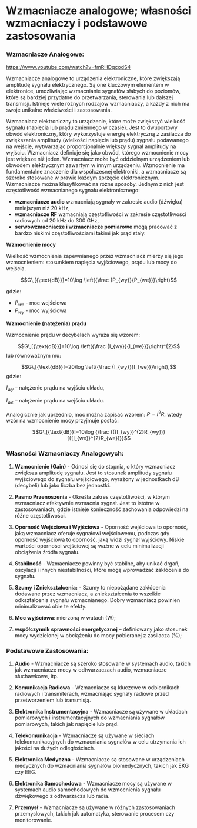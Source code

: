 # Wzmacniacze analogowe; własności wzmacniaczy i podstawowe zastosowania

### Wzmacniacze Analogowe:

https://www.youtube.com/watch?v=fmRHDqcodS4

Wzmacniacze analogowe to urządzenia elektroniczne, które zwiększają amplitudę sygnału elektrycznego. Są one kluczowym elementem w elektronice, umożliwiając wzmacnianie sygnałów słabych do poziomów, które są bardziej przydatne do przetwarzania, sterowania lub dalszej transmisji. Istnieje wiele różnych rodzajów wzmacniaczy, a każdy z nich ma swoje unikalne właściwości i zastosowania.

Wzmacniacz elektroniczny to urządzenie, które może zwiększyć wielkość sygnału (napięcia lub prądu zmiennego w czasie). Jest to dwuportowy obwód elektroniczny, który wykorzystuje energię elektryczną z zasilacza do zwiększania amplitudy (wielkości napięcia lub prądu) sygnału podawanego na wejście, wytwarzając proporcjonalnie większy sygnał amplitudy na wyjściu. Wzmacniacz definiuje się jako obwód, którego wzmocnienie mocy jest większe niż jeden. Wzmacniacz może być oddzielnym urządzeniem lub obwodem elektrycznym zawartym w innym urządzeniu. Wzmocnienie ma fundamentalne znaczenie dla współczesnej elektroniki, a wzmacniacze są szeroko stosowane w prawie każdym sprzęcie elektronicznym. Wzmacniacze można klasyfikować na różne sposoby. Jednym z nich jest częstotliwość wzmacnianego sygnału elektronicznego:
- **wzmacniacze audio** wzmacniają sygnały w zakresie audio (dźwięku) mniejszym niż 20 kHz, 
- **wzmacniacze RF** wzmacniają częstotliwości w zakresie częstotliwości radiowych od 20 kHz do 300 GHz, 
- **serwowzmacniacze i wzmacniacze pomiarowe** mogą pracować z bardzo niskimi częstotliwościami takimi jak prąd stały. 
 
**Wzmocnienie mocy**

Wielkość wzmocnienia zapewnianego przez wzmacniacz mierzy się jego wzmocnieniem: stosunkiem napięcia wyjściowego, prądu lub mocy do wejścia. 

$$G\,[{\text{dB}}]=10\log \left({\frac {P_{wy}}{P_{we}}}\right)$$

gdzie:
- $P_{we}$ - moc wejściowa
- $P_{wy}$ - moc wyjściowa
  
**Wzmocnienie (natężenia) prądu**

Wzmocnienie prądu w decybelach wyraża się wzorem:

$$G\,[{\text{dB}}]=10\log \left({\frac {I_{wy}}{I_{we}}}\right)^{2}$$
lub równoważnym mu:

$$G\,[{\text{dB}}]=20\log \left({\frac {I_{wy}}{I_{we}}}\right),$$
gdzie:

$I_{wy}$ – natężenie prądu na wyjściu układu,

$I_{we}$ – natężenie prądu na wejściu układu.

Analogicznie jak uprzednio, moc można zapisać wzorem: 
$P=I^{2}R,$ wtedy wzór na wzmocnienie mocy przyjmuje postać:

$$G\,[{\text{dB}}]=10\log {\frac {({I_{wy}}^{2}R_{wy})}{({I_{we}}^{2}R_{we})}}$$


### Własności Wzmacniaczy Analogowych:

1. **Wzmocnienie (Gain)** - Odnosi się do stopnia, o który wzmacniacz zwiększa amplitudę sygnału. Jest to stosunek amplitudy sygnału wyjściowego do sygnału wejściowego, wyrażony w jednostkach dB (decybeli) lub jako liczba bez jednostki.

2. **Pasmo Przenoszenia** - Określa zakres częstotliwości, w którym wzmacniacz efektywnie wzmacnia sygnał. Jest to istotne w zastosowaniach, gdzie istnieje konieczność zachowania odpowiedzi na różne częstotliwości.

3. **Oporność Wejściowa i Wyjściowa** - Oporność wejściowa to oporność, jaką wzmacniacz oferuje sygnałowi wejściowemu, podczas gdy oporność wyjściowa to oporność, jaką widzi sygnał wyjściowy. Niskie wartości oporności wejściowej są ważne w celu minimalizacji obciążenia źródła sygnału.

4. **Stabilność** - Wzmacniacze powinny być stabilne, aby unikać drgań, oscylacji i innych niestabilności, które mogą wprowadzać zakłócenia do sygnału.

5. **Szumy i Zniekształcenia:** - Szumy to niepożądane zakłócenia dodawane przez wzmacniacz, a zniekształcenia to wszelkie odkształcenia sygnału wzmacnianego. Dobry wzmacniacz powinien minimalizować obie te efekty.

6. **Moc wyjściowa**: mierzoną w watach (W);

7. **współczynnik sprawności energetycznej** – definiowany jako stosunek mocy wydzielonej w obciążeniu do mocy pobieranej z zasilacza (%);


### Podstawowe Zastosowania:

1. **Audio** - Wzmacniacze są szeroko stosowane w systemach audio, takich jak wzmacniacze mocy w odtwarzaczach audio, wzmacniacze słuchawkowe, itp.

2. **Komunikacja Radiowa** - Wzmacniacze są kluczowe w odbiornikach radiowych i transmiterach, wzmacniając sygnały radiowe przed przetworzeniem lub transmisją.

3. **Elektronika Instrumentacyjna** - Wzmacniacze są używane w układach pomiarowych i instrumentacyjnych do wzmacniania sygnałów pomiarowych, takich jak napięcie lub prąd.

4. **Telekomunikacja** - Wzmacniacze są używane w sieciach telekomunikacyjnych do wzmacniania sygnałów w celu utrzymania ich jakości na dużych odległościach.

5. **Elektronika Medyczna** - Wzmacniacze są stosowane w urządzeniach medycznych do wzmacniania sygnałów biomedycznych, takich jak EKG czy EEG.

6. **Elektronika Samochodowa** - Wzmacniacze mocy są używane w systemach audio samochodowych do wzmocnienia sygnału dźwiękowego z odtwarzacza lub radia.

7. **Przemysł** - Wzmacniacze są używane w różnych zastosowaniach przemysłowych, takich jak automatyka, sterowanie procesem czy monitorowanie.

